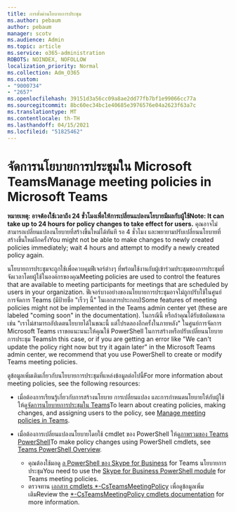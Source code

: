 ```yaml
---
title: การตั้งค่านโยบายการประชุม
ms.author: pebaum
author: pebaum
manager: scotv
ms.audience: Admin
ms.topic: article
ms.service: o365-administration
ROBOTS: NOINDEX, NOFOLLOW
localization_priority: Normal
ms.collection: Adm_O365
ms.custom:
- "9000734"
- "2657"
ms.openlocfilehash: 39151d3a56cc09a8ae2dd77fb7bf1e99066cc77a
ms.sourcegitcommit: 8bc60ec34bc1e40685e3976576e04a2623f63a7c
ms.translationtype: MT
ms.contentlocale: th-TH
ms.lasthandoff: 04/15/2021
ms.locfileid: "51825462"
---
```

# <a name="manage-meeting-policies-in-microsoft-teams"></a><span data-ttu-id="d5db2-102">จัดการนโยบายการประชุมใน Microsoft Teams</span><span class="sxs-lookup"><span data-stu-id="d5db2-102">Manage meeting policies in Microsoft Teams</span></span>

<span data-ttu-id="d5db2-103">**หมายเหตุ: อาจต้องใช้เวลาถึง 24 ชั่วโมงเพื่อให้การเปลี่ยนแปลงนโยบายมีผลกับผู้ใช้**</span><span class="sxs-lookup"><span data-stu-id="d5db2-103">**Note: It can take up to 24 hours for policy changes to take effect for users.**</span></span> <span data-ttu-id="d5db2-104">คุณอาจไม่สามารถเปลี่ยนแปลงนโยบายที่สร้างขึ้นใหม่ได้ทันที รอ 4 ชั่วโมง และพยายามปรับเปลี่ยนนโยบายที่สร้างขึ้นใหม่อีกครั้ง</span><span class="sxs-lookup"><span data-stu-id="d5db2-104">You might not be able to make changes to newly created policies immediately; wait 4 hours and attempt to modify a newly created policy again.</span></span>

<span data-ttu-id="d5db2-105">นโยบายการประชุมจะถูกใช้เพื่อควบคุมฟีเจอร์ต่างๆ ที่พร้อมใช้งานกับผู้เข้าร่วมประชุมของการประชุมที่จัดเวลาโดยผู้ใช้ในองค์กรของคุณ</span><span class="sxs-lookup"><span data-stu-id="d5db2-105">Meeting policies are used to control the features that are available to meeting participants for meetings that are scheduled by users in your organization.</span></span> <span data-ttu-id="d5db2-106">ฟีเจอร์บางอย่างของนโยบายการประชุมอาจไม่ถูกปรับใช้ในศูนย์การจัดการ Teams (มีป้ายชื่อ "เร็วๆ นี้" ในเอกสารประกอบ)</span><span class="sxs-lookup"><span data-stu-id="d5db2-106">Some features of meeting policies might not be implemented in the Teams admin center yet (these are labeled "coming soon" in the documentation).</span></span> <span data-ttu-id="d5db2-107">ในกรณีนี้ หรือถ้าคุณได้รับข้อผิดพลาด เช่น "เราไม่สามารถอัปเดตนโยบายได้ในขณะนี้ แต่โปรดลองอีกครั้งในภายหลัง" ในศูนย์การจัดการ Microsoft Teams เราขอแนะนนะให้คุณใช้ PowerShell ในการสร้างหรือปรับเปลี่ยนนโยบายการประชุม Teams</span><span class="sxs-lookup"><span data-stu-id="d5db2-107">In this case, or if you are getting an error like "We can't update the policy right now but try it again later" in the Microsoft Teams admin center, we recommend that you use PowerShell to create or modify Teams meeting policies.</span></span> 

<span data-ttu-id="d5db2-108">ดูข้อมูลเพิ่มเติมเกี่ยวกับนโยบายการประชุมที่แหล่งข้อมูลต่อไปนี้</span><span class="sxs-lookup"><span data-stu-id="d5db2-108">For more information about meeting policies, see the following resources:</span></span>

- <span data-ttu-id="d5db2-109">เมื่อต้องการเรียนรู้เกี่ยวกับการสร้างนโยบาย การเปลี่ยนแปลง และการกําหนดนโยบายให้กับผู้ใช้ ให้ดู[จัดการนโยบายการประชุมใน Teams](https://docs.microsoft.com/microsoftteams/meeting-policies-in-teams)</span><span class="sxs-lookup"><span data-stu-id="d5db2-109">To learn about creating policies, making changes, and assigning users to the policy, see [Manage meeting policies in Teams](https://docs.microsoft.com/microsoftteams/meeting-policies-in-teams).</span></span>

- <span data-ttu-id="d5db2-110">เมื่อต้องการเปลี่ยนแปลงนโยบายโดยใช้ cmdlet ของ PowerShell ให้ดู[ภาพรวมของ Teams PowerShell](https://docs.microsoft.com/microsoftteams/teams-powershell-overview)</span><span class="sxs-lookup"><span data-stu-id="d5db2-110">To make policy changes using PowerShell cmdlets, see [Teams PowerShell Overview](https://docs.microsoft.com/microsoftteams/teams-powershell-overview).</span></span> 
    - <span data-ttu-id="d5db2-111">คุณต้องใช้มอดู [ล PowerShell ของ Skype for Business](https://docs.microsoft.com/skypeforbusiness/set-up-your-computer-for-windows-powershell/download-and-install-the-skype-for-business-online-connector) for Teams นโยบายการประชุม</span><span class="sxs-lookup"><span data-stu-id="d5db2-111">You need to use the [Skype for Business PowerShell module](https://docs.microsoft.com/skypeforbusiness/set-up-your-computer-for-windows-powershell/download-and-install-the-skype-for-business-online-connector) for Teams meeting policies.</span></span> 
    - <span data-ttu-id="d5db2-112">ตรวจทาน [เอกสาร cmdlets \*-CsTeamsMeetingPolicy](https://docs.microsoft.com/search/?search=CsTeamsMeetingPolicy&view=skype-ps) เพื่อดูข้อมูลเพิ่มเติม</span><span class="sxs-lookup"><span data-stu-id="d5db2-112">Review the [\*-CsTeamsMeetingPolicy cmdlets documentation](https://docs.microsoft.com/search/?search=CsTeamsMeetingPolicy&view=skype-ps) for more information.</span></span>

